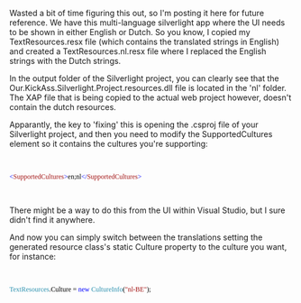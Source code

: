 Wasted a bit of time figuring this out, so I'm posting it here for future reference.  We have this multi-language silverlight app where the UI needs to be shown in either English or Dutch.  So you know, I copied my TextResources.resx file (which contains the translated strings in English) and created a TextResources.nl.resx file where I replaced the English strings with the Dutch strings.

In the output folder of the Silverlight project, you can clearly see that the Our.KickAss.Silverlight.Project.resources.dll file is located in the 'nl' folder.  The XAP file that is being copied to the actual web project however, doesn't contain the dutch resources.

Apparantly, the key to 'fixing' this is opening the .csproj file of your Silverlight project, and then you need to modify the SupportedCultures element so it contains the cultures you're supporting:

<code>
<div style="font-family: Consolas; font-size: 9pt; color: black;">
<p style="margin: 0px;"><span style="color: blue;">&lt;</span><span style="color: #a31515;">SupportedCultures</span><span style="color: blue;">&gt;</span>en;nl<span style="color: blue;">&lt;/</span><span style="color: #a31515;">SupportedCultures</span><span style="color: blue;">&gt;</span></p>
</div>
</code>

There might be a way to do this from the UI within Visual Studio, but I sure didn't find it anywhere. 

And now you can simply switch between the translations setting the generated resource class's static Culture property to the culture you want, for instance:

<code>
<div style="font-family: Consolas; font-size: 9pt; color: black;">
<p style="margin: 0px;"><span style="color: #2b91af;">TextResources</span>.Culture = <span style="color: blue;">new</span> <span style="color: #2b91af;">CultureInfo</span>(<span style="color: #a31515;">&quot;nl-BE&quot;</span>);</p>
</div>
</code>